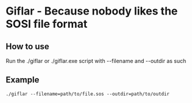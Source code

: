 # Giflar - Because nobody likes the SOSI file format

## How to use 

Run the ./giflar or ./giflar.exe script with --filename and --outdir as such

## Example

`./giflar --filename=path/to/file.sos --outdir=path/to/outdir`
